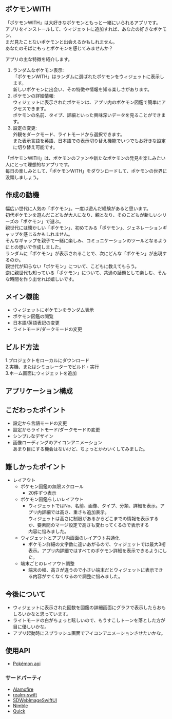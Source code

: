## ポケモンWITH
「ポケモンWITH」は大好きなポケモンともっと一緒にいられるアプリです。  
アプリをインストールして、ウィジェットに追加すれば、あなたの好きなポケモン、  
まだ見たことないポケモンと出会えるかもしれません。  
あなたのそばにもっとポケモンを感じてみませんか？  

アプリの主な特徴を紹介します。
1. ランダムなポケモン表示:  
  「ポケモンWITH」はランダムに選ばれたポケモンをウィジェットに表示します。  
  新しいポケモンに出会い、その特徴や情報を知る楽しさがあります。
2. ポケモンの詳細情報:   
  ウィジェットに表示されたポケモンは、アプリ内のポケモン図鑑で簡単にアクセスできます。  
  ポケモンの名前、タイプ、詳細といった興味深いデータを見ることができます。
3. 設定の変更:  
  外観をダークモード、ライトモードから選択できます。  
  また表示言語を英語、日本語での表示切り替え機能でいつでもお好きな設定に切り替え可能です。  

「ポケモンWITH」は、ポケモンのファンや新たなポケモンの発見を楽しみたい人にとって理想的なアプリです。  
毎日の楽しみとして、「ポケモンWITH」をダウンロードして、ポケモンの世界に没頭しましょう。

## 作成の動機
幅広い世代に人気の「ポケモン」。一度は遊んだ経験があると思います。  
初代ポケモンを遊んだこどもが大人になり、親となり、そのこどもが新しいシリーズの「ポケモン」で遊ぶ。  
親世代には懐かしい「ポケモン」、初めてみる「ポケモン」、ジェネレーションギャップを感じるかもしれません。  
そんなギャップを親子で一緒に楽しみ、コミュニケーションのツールとなるようにとの想いで作成しました。  
ランダムに「ポケモン」が表示されることで、次にどんな「ポケモン」が出現するのか。  
親世代が知らない「ポケモン」について、こどもに教えてもらう。  
逆に親世代も知っている「ポケモン」について、共通の話題として楽しむ、そんな時間を作り出せれば嬉しいです。

## メイン機能
- ウィジェットにポケモンをランダム表示
- ポケモン図鑑の閲覧
- 日本語/英語表記の変更
- ライトモード/ダークモードの変更

## ビルド方法
1.プロジェクトをローカルにダウンロード  
2.実機、またはシミュレーターでビルド・実行  
3.ホーム画面にウィジェットを追加  

## アプリケーション構成

## こだわったポイント
- 設定から言語モードの変更
- 設定からライトモード/ダークモードの変更
- シンプルなデザイン
- 画像ローディングのアイコンアニメーション  
  あまり目にする機会はないけど、ちょっとかわいくしてみました。

## 難しかったポイント
- レイアウト
  - ポケモン図鑑の無限スクロール
    - 20件ずつ表示 
  - ポケモン図鑑らしいレイアウト
    - ウィジェットではNo、名前、画像、タイプ、分類、詳細を表示。アプリ内詳細では高さ、重さも追加表示。  
      ウィジェットは高さに制限があるからどこまでの情報を表示するか、要素間のマージ設定で高さも変わってくるので表示する  
      内容に悩みました。
  - ウィジェットとアプリ内画面のレイアウト共通化
    - ポケモン詳細の文字数に違いあがるので、ウィジェットでは最大3桁表示。アプリ内詳細ではすべてのポケモン詳細を表示できるようにした。
  - 端末ごとのレイアウト調整 
    - 端末の幅、高さが違うので小さい端末だとウィジェットに表示できる内容がすくなくなるので調整に悩みました。

## 今後について
- ウィジェットに表示された回数を図鑑の詳細画面にグラフで表示したらおもしろいかなと思っています。
- ライトモードの白がちょっと眩しいので、もうすこしトーンを落とした方が目に優しいかな。
- アプリ起動時にスプラッシュ画面でアイコンアニメーションさせたいかな。

## 使用API
* [Pokémon api](https://pokeapi.co/)

### サードパーティ
* [Alamofire](https://github.com/Alamofire/Alamofire)
* [realm-swift](https://github.com/realm/realm-swift)
* [SDWebImageSwiftUI](https://github.com/SDWebImage/SDWebImageSwiftUI)
* [Nimble](https://github.com/Quick/Nimble)
* [Quick](https://github.com/Quick/Quick)
